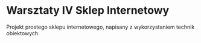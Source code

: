 # Warsztaty IV Sklep Internetowy
Projekt prostego sklepu internetowego, napisany z wykorzystaniem technik obiektowych.
